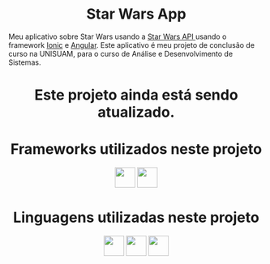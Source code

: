 <h1 align="center"> Star Wars App </h1>
Meu aplicativo sobre Star Wars usando a  <a href="https://swapi.dev">Star Wars API </a> usando o framework <a href="https://www.ionicframework.com">Ionic</a> e <a href="https://angular.io">Angular</a>.
Este aplicativo é meu projeto de conclusão de curso na UNISUAM, para o curso de Análise e Desenvolvimento de Sistemas.

<h1 align="center"> Este projeto ainda está sendo atualizado. </h1>

<h1 align="center">Frameworks utilizados neste projeto</h1>
<p align="center">
<img height="40" width="40" src="https://cdn.simpleicons.org/ionic/32f0ff" />
<img height="40" width="40" src="https://cdn.simpleicons.org/angular/32f0ff" />
</p>
<h1 align="center">Linguagens utilizadas neste projeto</h1>
<p align="center">
  <img height="40" width="40" src="https://cdn.simpleicons.org/html5/32f0ff" /> 
  <img height="40" width="40" src="https://cdn.simpleicons.org/css3/32f0ff"/> 
  <img height="40" width="40" src="https://cdn.simpleicons.org/typescript/32f0ff"/>
</p>
